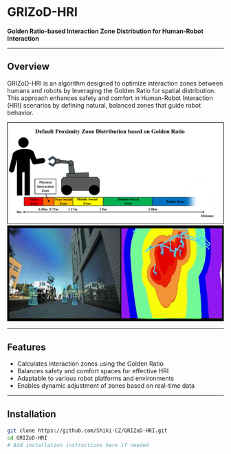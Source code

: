 # GRIZoD-HRI  
**Golden Ratio-based Interaction Zone Distribution for Human-Robot Interaction**

---

## Overview

GRIZoD-HRI is an algorithm designed to optimize interaction zones between humans and robots by leveraging the Golden Ratio for spatial distribution. This approach enhances safety and comfort in Human-Robot Interaction (HRI) scenarios by defining natural, balanced zones that guide robot behavior.
<div align="center">
  <img src="assets/distribution.png" alt="Default Zone Distribution" />
</div>
<div align="center">
  <img src="assets/demo.gif" alt="GRIZoD-HRI Demo" />
</div>

---

## Features

- Calculates interaction zones using the Golden Ratio  
- Balances safety and comfort spaces for effective HRI  
- Adaptable to various robot platforms and environments  
- Enables dynamic adjustment of zones based on real-time data  

---

## Installation

```bash
git clone https://github.com/Shiki-CZ/GRIZoD-HRI.git
cd GRIZoD-HRI
# Add installation instructions here if needed
